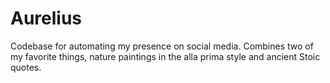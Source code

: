 # Aurelius

Codebase for automating my presence on social media.
Combines two of my favorite things, nature paintings in the alla prima style and ancient Stoic quotes.
